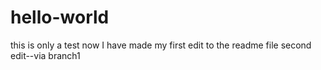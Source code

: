 # hello-world
this is only a test
now I have made my first edit to the readme file
second edit--via branch1
